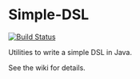 Simple-DSL
==========

[![Build Status](https://travis-ci.org/LMAX-Exchange/Simple-DSL.svg?branch=master)](https://travis-ci.org/LMAX-Exchange/Simple-DSL)

Utilities to write a simple DSL in Java.


See the wiki for details.
